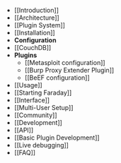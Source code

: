 * [[Introduction]]
* [[Architecture]]
* [[Plugin System]]
* [[Installation]]
* **Configuration**
 * [[CouchDB]]
  * **Plugins**
     * [[Metasploit configuration]]
     * [[Burp Proxy Extender Plugin]]
     * [[BeEF configuration]]
* [[Usage]]
 * [[Starting Faraday]]
 * [[Interface]]
 * [[Multi-User Setup]]
* [[Community]]
* [[Development]]
 * [[API]]
 * [[Basic Plugin Development]]
 * [[Live debugging]]
* [[FAQ]]